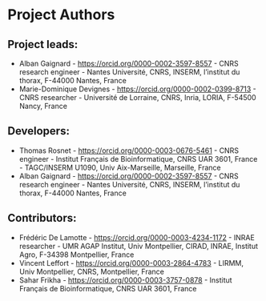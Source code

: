 Project Authors
===============

## Project leads:
* Alban Gaignard - https://orcid.org/0000-0002-3597-8557 - CNRS research engineer - Nantes Université, CNRS, INSERM, l’institut du thorax, F-44000 Nantes, France
* Marie-Dominique Devignes - https://orcid.org/0000-0002-0399-8713 - CNRS researcher - Université de Lorraine, CNRS, Inria, LORIA, F-54500 Nancy, France 

## Developers:
* Thomas Rosnet - https://orcid.org/0000-0003-0676-5461 - CNRS engineer - Institut Français de Bioinformatique, CNRS UAR 3601, France - TAGC/INSERM U1090, Univ Aix-Marseille, Marseille, France 
* Alban Gaignard - https://orcid.org/0000-0002-3597-8557 - CNRS research engineer - Nantes Université, CNRS, INSERM, l’institut du thorax, F-44000 Nantes, France

## Contributors:
* Frédéric De Lamotte - https://orcid.org/0000-0003-4234-1172 - INRAE researcher - UMR AGAP Institut, Univ Montpellier, CIRAD, INRAE, Institut Agro, F-34398 Montpellier, France
* Vincent Leffort - https://orcid.org/0000-0003-2864-4783 - LIRMM, Univ Montpellier, CNRS, Montpellier, France
* Sahar Frikha - https://orcid.org/0000-0003-3757-0878 - Institut Français de Bioinformatique, CNRS UAR 3601, France
